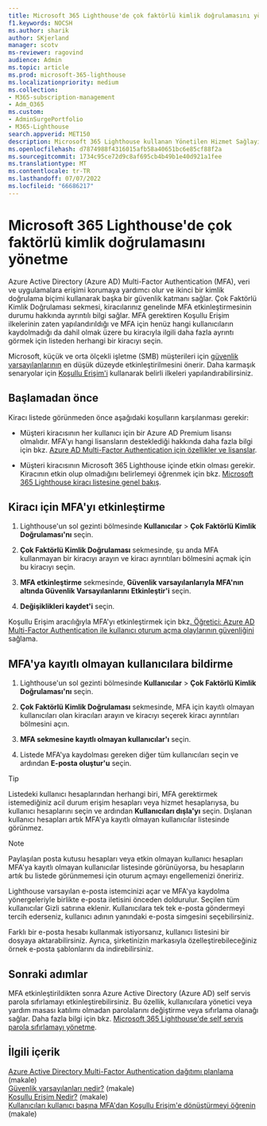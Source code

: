 ```yaml
---
title: Microsoft 365 Lighthouse'de çok faktörlü kimlik doğrulamasını yönetme
f1.keywords: NOCSH
ms.author: sharik
author: SKjerland
manager: scotv
ms-reviewer: ragovind
audience: Admin
ms.topic: article
ms.prod: microsoft-365-lighthouse
ms.localizationpriority: medium
ms.collection:
- M365-subscription-management
- Adm_O365
ms.custom:
- AdminSurgePortfolio
- M365-Lighthouse
search.appverid: MET150
description: Microsoft 365 Lighthouse kullanan Yönetilen Hizmet Sağlayıcıları (MSP) için çok faktörlü kimlik doğrulamasını yönetmeyi öğrenin.
ms.openlocfilehash: d7874988f4316015afb58a40651bc6e85cf88f2a
ms.sourcegitcommit: 1734c95ce72d9c8af695cb4b49b1e40d921a1fee
ms.translationtype: MT
ms.contentlocale: tr-TR
ms.lasthandoff: 07/07/2022
ms.locfileid: "66686217"
---
```

# <a name="manage-multifactor-authentication-in-microsoft-365-lighthouse"></a>Microsoft 365 Lighthouse'de çok faktörlü kimlik doğrulamasını yönetme

Azure Active Directory (Azure AD) Multi-Factor Authentication (MFA), veri ve uygulamalara erişimi korumaya yardımcı olur ve ikinci bir kimlik doğrulama biçimi kullanarak başka bir güvenlik katmanı sağlar. Çok Faktörlü Kimlik Doğrulaması sekmesi, kiracılarınız genelinde MFA etkinleştirmesinin durumu hakkında ayrıntılı bilgi sağlar. MFA gerektiren Koşullu Erişim ilkelerinin zaten yapılandırıldığı ve MFA için henüz hangi kullanıcıların kaydolmadığı da dahil olmak üzere bu kiracıyla ilgili daha fazla ayrıntı görmek için listeden herhangi bir kiracıyı seçin.

Microsoft, küçük ve orta ölçekli işletme (SMB) müşterileri için [güvenlik varsayılanlarının](/azure/active-directory/fundamentals/concept-fundamentals-security-defaults) en düşük düzeyde etkinleştirilmesini önerir. Daha karmaşık senaryolar için [Koşullu Erişim'i](/azure/active-directory/conditional-access/overview) kullanarak belirli ilkeleri yapılandırabilirsiniz.

## <a name="before-you-begin"></a>Başlamadan önce

Kiracı listede görünmeden önce aşağıdaki koşulların karşılanması gerekir:

- Müşteri kiracısının her kullanıcı için bir Azure AD Premium lisansı olmalıdır. MFA'yı hangi lisansların desteklediği hakkında daha fazla bilgi için bkz. [Azure AD Multi-Factor Authentication için özellikler ve lisanslar](/azure/active-directory/authentication/concept-mfa-licensing).

- Müşteri kiracısının Microsoft 365 Lighthouse içinde etkin olması gerekir. Kiracının etkin olup olmadığını belirlemeyi öğrenmek için bkz. [Microsoft 365 Lighthouse kiracı listesine genel bakış](/microsoft-365/lighthouse/m365-lighthouse-tenant-list-overview).

## <a name="enable-mfa-for-a-tenant"></a>Kiracı için MFA'yı etkinleştirme

1. Lighthouse'un sol gezinti bölmesinde **Kullanıcılar** > **Çok Faktörlü Kimlik Doğrulaması'nı** seçin.

2. **Çok Faktörlü Kimlik Doğrulaması** sekmesinde, şu anda MFA kullanmayan bir kiracıyı arayın ve kiracı ayrıntıları bölmesini açmak için bu kiracıyı seçin.

3. **MFA etkinleştirme** sekmesinde, **Güvenlik varsayılanlarıyla MFA'nın altında Güvenlik Varsayılanlarını** **Etkinleştir'i** seçin.

4. **Değişiklikleri kaydet'i** seçin.

Koşullu Erişim aracılığıyla MFA'yı etkinleştirmek için bkz[. Öğretici: Azure AD Multi-Factor Authentication ile kullanıcı oturum açma olaylarının güvenliğini](/azure/active-directory/authentication/tutorial-enable-azure-mfa) sağlama.

## <a name="notify-users-who-arent-registered-for-mfa"></a>MFA'ya kayıtlı olmayan kullanıcılara bildirme

1. Lighthouse'un sol gezinti bölmesinde **Kullanıcılar** > **Çok Faktörlü Kimlik Doğrulaması'nı** seçin.

2. **Çok Faktörlü Kimlik Doğrulaması** sekmesinde, MFA için kayıtlı olmayan kullanıcıları olan kiracıları arayın ve kiracıyı seçerek kiracı ayrıntıları bölmesini açın.

3. **MFA sekmesine kayıtlı olmayan kullanıcılar'ı** seçin.

4. Listede MFA'ya kaydolması gereken diğer tüm kullanıcıları seçin ve ardından **E-posta oluştur'u** seçin.

> [!TIP]
> Listedeki kullanıcı hesaplarından herhangi biri, MFA gerektirmek istemediğiniz acil durum erişim hesapları veya hizmet hesaplarıysa, bu kullanıcı hesaplarını seçin ve ardından **Kullanıcıları dışla'yı** seçin. Dışlanan kullanıcı hesapları artık MFA'ya kayıtlı olmayan kullanıcılar listesinde görünmez.

> [!NOTE]
> Paylaşılan posta kutusu hesapları veya etkin olmayan kullanıcı hesapları MFA'ya kayıtlı olmayan kullanıcılar listesinde görünüyorsa, bu hesapların artık bu listede görünmemesi için oturum açmayı engellemenizi öneririz.


Lighthouse varsayılan e-posta istemcinizi açar ve MFA'ya kaydolma yönergeleriyle birlikte e-posta iletisini önceden doldurulur. Seçilen tüm kullanıcılar Gizli satırına eklenir. Kullanıcılara tek tek e-posta göndermeyi tercih ederseniz, kullanıcı adının yanındaki e-posta simgesini seçebilirsiniz.

Farklı bir e-posta hesabı kullanmak istiyorsanız, kullanıcı listesini bir dosyaya aktarabilirsiniz. Ayrıca, şirketinizin markasıyla özelleştirebileceğiniz örnek e-posta şablonlarını da indirebilirsiniz.

## <a name="next-steps"></a>Sonraki adımlar

MFA etkinleştirildikten sonra Azure Active Directory (Azure AD) self servis parola sıfırlamayı etkinleştirebilirsiniz. Bu özellik, kullanıcılara yönetici veya yardım masası katılımı olmadan parolalarını değiştirme veya sıfırlama olanağı sağlar. Daha fazla bilgi için bkz. [Microsoft 365 Lighthouse'de self servis parola sıfırlamayı yönetme](m365-lighthouse-manage-sspr.md).

## <a name="related-content"></a>İlgili içerik

[Azure Active Directory Multi-Factor Authentication dağıtımı planlama](/azure/active-directory/authentication/howto-mfa-getstarted) (makale)\
[Güvenlik varsayılanları nedir?](/azure/active-directory/fundamentals/concept-fundamentals-security-defaults) (makale)\
[Koşullu Erişim Nedir?](/azure/active-directory/conditional-access/overview) (makale)\
[Kullanıcıları kullanıcı başına MFA'dan Koşullu Erişim'e dönüştürmeyi öğrenin](/azure/active-directory/authentication/howto-mfa-getstarted#convert-users-from-per-user-mfa-to-conditional-access-based-mfa) (makale)
